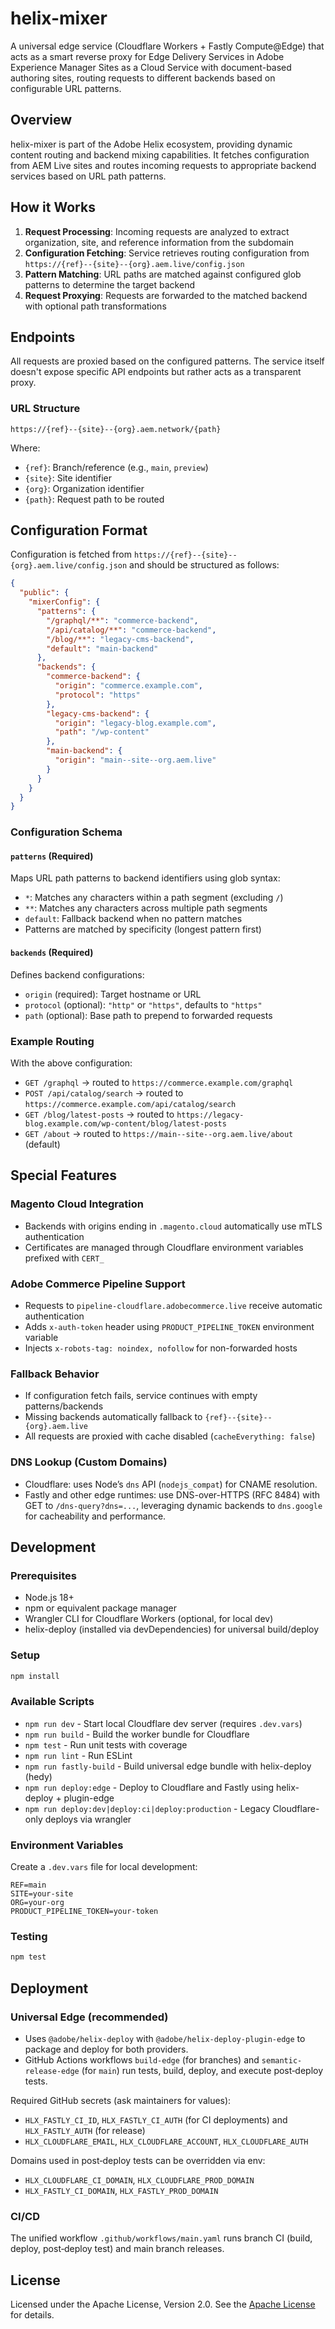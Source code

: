 # helix-mixer

A universal edge service (Cloudflare Workers + Fastly Compute@Edge) that acts as a smart reverse proxy for Edge Delivery Services in Adobe Experience Manager Sites as a Cloud Service with document-based authoring sites, routing requests to different backends based on configurable URL patterns.

## Overview

helix-mixer is part of the Adobe Helix ecosystem, providing dynamic content routing and backend mixing capabilities. It fetches configuration from AEM Live sites and routes incoming requests to appropriate backend services based on URL path patterns.

## How it Works

1. **Request Processing**: Incoming requests are analyzed to extract organization, site, and reference information from the subdomain
2. **Configuration Fetching**: Service retrieves routing configuration from `https://{ref}--{site}--{org}.aem.live/config.json`
3. **Pattern Matching**: URL paths are matched against configured glob patterns to determine the target backend
4. **Request Proxying**: Requests are forwarded to the matched backend with optional path transformations

## Endpoints

All requests are proxied based on the configured patterns. The service itself doesn't expose specific API endpoints but rather acts as a transparent proxy.

### URL Structure
```
https://{ref}--{site}--{org}.aem.network/{path}
```

Where:
- `{ref}`: Branch/reference (e.g., `main`, `preview`)
- `{site}`: Site identifier 
- `{org}`: Organization identifier
- `{path}`: Request path to be routed

## Configuration Format

Configuration is fetched from `https://{ref}--{site}--{org}.aem.live/config.json` and should be structured as follows:

```json
{
  "public": {
    "mixerConfig": {
      "patterns": {
        "/graphql/**": "commerce-backend",
        "/api/catalog/**": "commerce-backend",
        "/blog/**": "legacy-cms-backend",
        "default": "main-backend"
      },
      "backends": {
        "commerce-backend": {
          "origin": "commerce.example.com",
          "protocol": "https"
        },
        "legacy-cms-backend": {
          "origin": "legacy-blog.example.com",
          "path": "/wp-content"
        },
        "main-backend": {
          "origin": "main--site--org.aem.live"
        }
      }
    }
  }
}
```

### Configuration Schema

#### `patterns` (Required)
Maps URL path patterns to backend identifiers using glob syntax:
- `*`: Matches any characters within a path segment (excluding `/`)
- `**`: Matches any characters across multiple path segments
- `default`: Fallback backend when no pattern matches
- Patterns are matched by specificity (longest pattern first)

#### `backends` (Required)
Defines backend configurations:
- `origin` (required): Target hostname or URL
- `protocol` (optional): `"http"` or `"https"`, defaults to `"https"`
- `path` (optional): Base path to prepend to forwarded requests

### Example Routing

With the above configuration:
- `GET /graphql` → routed to `https://commerce.example.com/graphql`
- `POST /api/catalog/search` → routed to `https://commerce.example.com/api/catalog/search`
- `GET /blog/latest-posts` → routed to `https://legacy-blog.example.com/wp-content/blog/latest-posts`
- `GET /about` → routed to `https://main--site--org.aem.live/about` (default)

## Special Features

### Magento Cloud Integration
- Backends with origins ending in `.magento.cloud` automatically use mTLS authentication
- Certificates are managed through Cloudflare environment variables prefixed with `CERT_`

### Adobe Commerce Pipeline Support
- Requests to `pipeline-cloudflare.adobecommerce.live` receive automatic authentication
- Adds `x-auth-token` header using `PRODUCT_PIPELINE_TOKEN` environment variable
- Injects `x-robots-tag: noindex, nofollow` for non-forwarded hosts

### Fallback Behavior
- If configuration fetch fails, service continues with empty patterns/backends
- Missing backends automatically fallback to `{ref}--{site}--{org}.aem.live`
- All requests are proxied with cache disabled (`cacheEverything: false`)

### DNS Lookup (Custom Domains)
- Cloudflare: uses Node’s `dns` API (`nodejs_compat`) for CNAME resolution.
- Fastly and other edge runtimes: use DNS-over-HTTPS (RFC 8484) with GET to `/dns-query?dns=...`, leveraging dynamic backends to `dns.google` for cacheability and performance.

## Development

### Prerequisites
- Node.js 18+
- npm or equivalent package manager
- Wrangler CLI for Cloudflare Workers (optional, for local dev)
- helix-deploy (installed via devDependencies) for universal build/deploy

### Setup
```bash
npm install
```

### Available Scripts
- `npm run dev` - Start local Cloudflare dev server (requires `.dev.vars`)
- `npm run build` - Build the worker bundle for Cloudflare
- `npm test` - Run unit tests with coverage
- `npm run lint` - Run ESLint
- `npm run fastly-build` - Build universal edge bundle with helix-deploy (hedy)
- `npm run deploy:edge` - Deploy to Cloudflare and Fastly using helix-deploy + plugin-edge
- `npm run deploy:dev|deploy:ci|deploy:production` - Legacy Cloudflare-only deploys via wrangler

### Environment Variables
Create a `.dev.vars` file for local development:
```
REF=main
SITE=your-site
ORG=your-org
PRODUCT_PIPELINE_TOKEN=your-token
```

### Testing
```bash
npm test
```

## Deployment

### Universal Edge (recommended)
- Uses `@adobe/helix-deploy` with `@adobe/helix-deploy-plugin-edge` to package and deploy for both providers.
- GitHub Actions workflows `build-edge` (for branches) and `semantic-release-edge` (for `main`) run tests, build, deploy, and execute post‑deploy tests.

Required GitHub secrets (ask maintainers for values):
- `HLX_FASTLY_CI_ID`, `HLX_FASTLY_CI_AUTH` (for CI deployments) and `HLX_FASTLY_AUTH` (for release)
- `HLX_CLOUDFLARE_EMAIL`, `HLX_CLOUDFLARE_ACCOUNT`, `HLX_CLOUDFLARE_AUTH`

Domains used in post‑deploy tests can be overridden via env:
- `HLX_CLOUDFLARE_CI_DOMAIN`, `HLX_CLOUDFLARE_PROD_DOMAIN`
- `HLX_FASTLY_CI_DOMAIN`, `HLX_FASTLY_PROD_DOMAIN`

### CI/CD
The unified workflow `.github/workflows/main.yaml` runs branch CI (build, deploy, post‑deploy test) and main branch releases.

## License

Licensed under the Apache License, Version 2.0. See the [Apache License](http://www.apache.org/licenses/LICENSE-2.0) for details.
